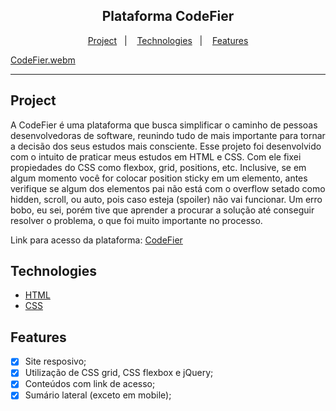 <div align="center">
    <h2>Plataforma CodeFier</h2>
</div>

<p align="center">
    <a href="#project">Project</a>&nbsp;&nbsp;&nbsp;|&nbsp;&nbsp;&nbsp;
    <a href="#technologies">Technologies</a>&nbsp;&nbsp;&nbsp;|&nbsp;&nbsp;&nbsp;
    <a href="#features">Features</a>
</p>

[CodeFier.webm](https://user-images.githubusercontent.com/82189395/218335038-26a73efc-e7c2-4ba2-a67f-a6e6f107d711.webm)

<hr>

## Project
<p>
  A CodeFier é uma plataforma que busca simplificar o caminho de pessoas desenvolvedoras de software, reunindo tudo de mais 
  importante para tornar a decisão dos seus estudos mais consciente. Esse projeto foi desenvolvido com o intuito de praticar 
  meus estudos em HTML e CSS. Com ele fixei propiedades do CSS como flexbox, grid, positions, etc. Inclusive, se em algum momento 
  você for colocar position sticky em um elemento, antes verifique se algum dos elementos pai não está com o overflow setado como hidden, scroll, 
  ou auto, pois caso esteja (spoiler) não vai funcionar. Um erro bobo, eu sei, porém tive que aprender a procurar a solução até conseguir resolver o problema, 
  o que foi muito importante no processo.
</p>
<p>
  Link para acesso da plataforma: <a href="https://codefier.netlify.app/">CodeFier</a>
</p>

## Technologies
  * [HTML](https://www.w3schools.com/html/)
  * [CSS](https://www.w3schools.com/css/)
  
## Features
- [x] Site resposivo;
- [x] Utilização de CSS grid, CSS flexbox e jQuery;
- [x] Conteúdos com link de acesso;
- [x] Sumário lateral (exceto em mobile);
